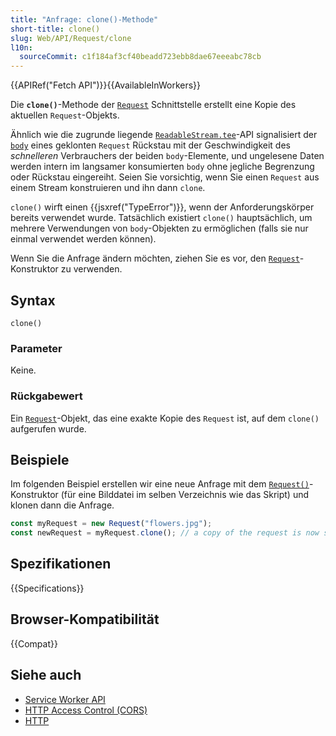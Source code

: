 ```yaml
---
title: "Anfrage: clone()-Methode"
short-title: clone()
slug: Web/API/Request/clone
l10n:
  sourceCommit: c1f184af3cf40beadd723ebb8dae67eeeabc78cb
---
```


{{APIRef("Fetch API")}}{{AvailableInWorkers}}

Die **`clone()`**-Methode der [`Request`](/de/docs/Web/API/Request) Schnittstelle erstellt eine Kopie des aktuellen `Request`-Objekts.

Ähnlich wie die zugrunde liegende [`ReadableStream.tee`](/de/docs/Web/API/ReadableStream/tee)-API signalisiert der [`body`](/de/docs/Web/API/Request/body) eines geklonten `Request` Rückstau mit der Geschwindigkeit des _schnelleren_ Verbrauchers der beiden `body`-Elemente, und ungelesene Daten werden intern im langsamer konsumierten `body` ohne jegliche Begrenzung oder Rückstau eingereiht. Seien Sie vorsichtig, wenn Sie einen `Request` aus einem Stream konstruieren und ihn dann `clone`.

`clone()` wirft einen {{jsxref("TypeError")}}, wenn der Anforderungskörper bereits verwendet wurde. Tatsächlich existiert `clone()` hauptsächlich, um mehrere Verwendungen von `body`-Objekten zu ermöglichen (falls sie nur einmal verwendet werden können).

Wenn Sie die Anfrage ändern möchten, ziehen Sie es vor, den [`Request`](/de/docs/Web/API/Request)-Konstruktor zu verwenden.

## Syntax

```js-nolint
clone()
```

### Parameter

Keine.

### Rückgabewert

Ein [`Request`](/de/docs/Web/API/Request)-Objekt, das eine exakte Kopie des `Request` ist, auf dem `clone()` aufgerufen wurde.

## Beispiele

Im folgenden Beispiel erstellen wir eine neue Anfrage mit dem [`Request()`](/de/docs/Web/API/Request/Request)-Konstruktor (für eine Bilddatei im selben Verzeichnis wie das Skript) und klonen dann die Anfrage.

```js
const myRequest = new Request("flowers.jpg");
const newRequest = myRequest.clone(); // a copy of the request is now stored in newRequest
```

## Spezifikationen

{{Specifications}}

## Browser-Kompatibilität

{{Compat}}

## Siehe auch

- [Service Worker API](/de/docs/Web/API/Service_Worker_API)
- [HTTP Access Control (CORS)](/de/docs/Web/HTTP/CORS)
- [HTTP](/de/docs/Web/HTTP)
